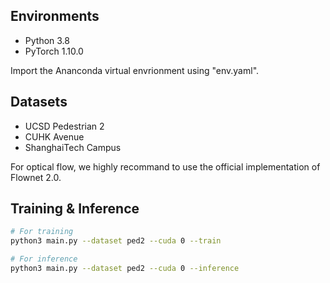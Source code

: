 ## Environments
* Python 3.8
* PyTorch 1.10.0

Import the Ananconda virtual envrionment using "env.yaml".

## Datasets
* UCSD Pedestrian 2
* CUHK Avenue
* ShanghaiTech Campus

For optical flow, we highly recommand to use the official implementation of Flownet 2.0.

## Training & Inference
```bash
# For training
python3 main.py --dataset ped2 --cuda 0 --train
```
```bash
# For inference
python3 main.py --dataset ped2 --cuda 0 --inference
```